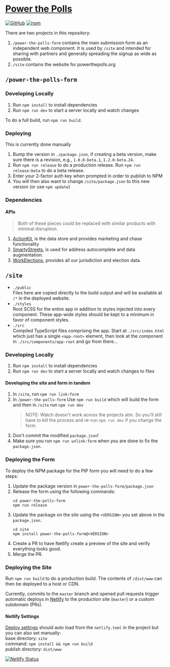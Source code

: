 # [Power the Polls](https://powerthepolls.org)  
[![GitHub](https://img.shields.io/github/license/PowerThePolls/power-the-polls)](https://github.com/PowerThePolls/power-the-polls/blob/master/LICENSE)
[![npm](https://img.shields.io/npm/v/@ptp-us/power-the-polls-form)](https://www.npmjs.com/package/@ptp-us/power-the-polls-form)

There are two projects in this repository:

1. `/power-the-polls-form` contains the main submission form as an independent web component. It is used by `/site` and intended for sharing with partners and generally spreading the signup as wide as possible.
2. `/site` contains the website for powerthepolls.org

## `/power-the-polls-form`

### Developing Locally

1. Run `npm install` to install dependencies
2. Run `npm run dev` to start a server locally and watch changes

To do a full build, run `npm run build`.

### Deploying

This is currently done manually

1. Bump the version in `./package.json`, if creating a beta version, make sure there is a revision, e.g., `1.0.0-beta.1`, `1.2.0-beta.24`.
2. Run `npm run release` to do a production release. Run `npm run release:beta` to do a beta release.
3. Enter your 2-factor auth key when prompted in order to publish to NPM
4. You will then also want to change `/site/package.json` to this new version (or use `npm update`)

### Dependencies

#### APIs

> Both of these pieces could be replaced with similar products with minimal disruption.

1. [ActionKit](https://ptp.actionkit.com/admin/), is the data store and provides marketing and chase functionality
2. [SmartyStreets](https://account.smartystreets.com/), is used for address autocomplete and data augmentation.
3. [WorkElections](https://www.workelections.org), provides all our jurisdiction and election data.

## `/site`

* `./public`  
  Files here are copied directly to the build output and will be available at `/*` in the deployed website.
* `./styles`  
  Root SCSS for the entire app in addition to styles injected into every component. These app-wide styles should be kept to a minimum in favor of component styles.
* `./src`  
  Compiled TypeScript files comprising the app. Start at `./src/index.html` which just has a single `<app-root>` element, then look at the component in `./src/components/app-root` and go from there...

### Developing Locally

1. Run `npm install` to install dependencies
2. Run `npm run dev` to start a server locally and watch changes to files

#### Developing the site and form in tandem

1. In `/site`, run `npm run link:form`
2. In `/power-the-polls-form` Use `npm run build` which will build the form and then  in `/site` run `npm run dev`
   > NOTE: Watch doesn't work across the projects atm. So you'll still have to kill the process and re-run `npm run dev` if you change the form.
3. Don't commit the modified `package.json`!
4. Make sure you run `npm run unlink:form` when you are done to fix the `package.json`.

### Deploying the Form

To deploy the NPM package for the PtP form you will need to do a few steps:

1. Update the package version in `power-the-polls-form/package.json`
2. Release the form using the following commands:
    ```shell
    cd power-the-polls-form
    npm run release
    ```
3. Update the package on the site using the `<VERSION>` you set above in the `package.json`.
    ```shell
    cd site
   npm install power-the-polls-form@<VERSION>
    ```
4. Create a PR to have Netlify create a preview of the site and verify everything looks good. 
5. Merge the PR.

### Deploying the Site

Run `npm run build` to do a production build. The contents of `/dist/www` can then be deployed to a host or CDN.

Currently, commits to the `master` branch and opened pull requests trigger automatic deploys in [Netlify](https://netlify.com) to the production site (`master`) or a custom subdomain (PRs).

#### Netlify Settings

[Deploy settings](https://app.netlify.com/sites/powerthepolls/settings/deploys) should auto load from the `netlify.toml` in the project but you can also set manually:  
base directory: `site`  
command: `npm install && npm run build`  
publish directory: `dist/www`

[![Netlify Status](https://api.netlify.com/api/v1/badges/7b1345e9-242b-4e34-bcef-3f57b3d6a6f0/deploy-status)](https://app.netlify.com/sites/powerthepolls/deploys)

